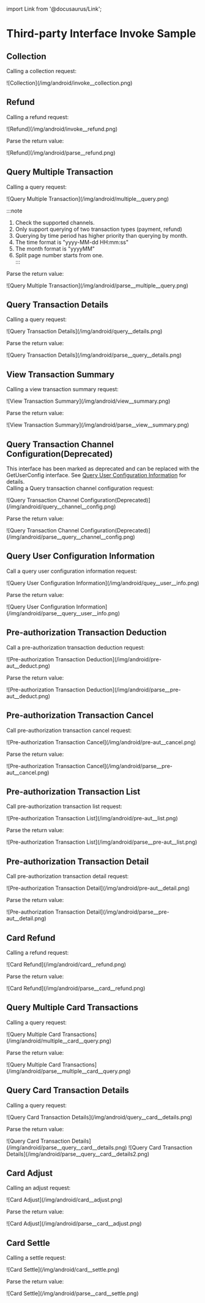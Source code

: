import Link from '@docusaurus/Link';

# Third-party Interface Invoke Sample

## Collection

Calling a collection request:

<Link href="/img/android/invoke__collection.png" target="_blank"> ![Collection](/img/android/invoke__collection.png)</Link>

## Refund 

Calling a refund request:

<Link href="/img/android/invoke__refund.png" target="_blank"> ![Refund](/img/android/invoke__refund.png)</Link>

Parse the return value:

<Link href="/img/android/parse__refund.png" target="_blank"> ![Refund](/img/android/parse__refund.png)</Link>

## Query Multiple Transaction

Calling a query request:

<Link href="/img/android/multiple__query.png" target="_blank"> ![Query Multiple Transaction](/img/android/multiple__query.png)</Link>

:::note
<br/>
1. Check the supported channels.<br/>
2. Only support querying of two transaction types (payment, refund)<br/>
3. Querying by time period has higher priority than querying by month.<br/>
4. The time format is "yyyy-MM-dd HH:mm:ss"<br/>
5. The month format is "yyyyMM"<br/>
6. Split page number starts from one.<br/>
:::

Parse the return value:

<Link href="/img/android/parse__multiple__query.png" target="_blank"> ![Query Multiple Transaction](/img/android/parse__multiple__query.png)</Link>

## Query Transaction Details

Calling a query request:

<Link href="/img/android/query__details.png" target="_blank"> ![Query Transaction Details](/img/android/query__details.png)</Link>

Parse the return value:

<Link href="/img/android/parse__query__details.png" target="_blank"> ![Query Transaction Details](/img/android/parse__query__details.png)</Link>

## View Transaction Summary

Calling a view transaction summary request:

<Link href="/img/android/view__summary.png" target="_blank"> ![View Transaction Summary](/img/android/view__summary.png)</Link>

Parse the return value:

<Link href="/img/android/parse__view__summary.png" target="_blank"> ![View Transaction Summary](/img/android/parse__view__summary.png)</Link>

## Query Transaction Channel Configuration(Deprecated)

This interface has been marked as deprecated and can be replaced with the GetUserConfig interface. See [Query User Configuration Information](#query-user-configuration-information) for details. <br/>
Calling a Query transaction channel configuration request:

<Link href="/img/android/query__channel__config.png" target="_blank"> ![Query Transaction Channel Configuration(Deprecated)](/img/android/query__channel__config.png)</Link>

Parse the return value:

<Link href="/img/android/parse__query__channel__config.png" target="_blank"> ![Query Transaction Channel Configuration(Deprecated)](/img/android/parse__query__channel__config.png)</Link>

## Query User Configuration Information

Call a query user configuration information request:

<Link href="/img/android/quey__user__info.png" target="_blank"> ![Query User Configuration Information](/img/android/quey__user__info.png)</Link>

Parse the return value:

<Link href="/img/android/parse__query__user__info.png" target="_blank"> ![Query User Configuration Information](/img/android/parse__query__user__info.png)</Link>

## Pre-authorization Transaction Deduction

Call a pre-authorization transaction deduction request:

<Link href="/img/android/pre-aut__deduct.png" target="_blank"> ![Pre-authorization Transaction Deduction](/img/android/pre-aut__deduct.png)</Link>

Parse the return value:

<Link href="/img/android/parse__pre-aut__deduct.png" target="_blank"> ![Pre-authorization Transaction Deduction](/img/android/parse__pre-aut__deduct.png)</Link>

## Pre-authorization Transaction Cancel

Call pre-authorization transaction cancel request:

<Link href="/img/android/pre-aut__cancel.png" target="_blank"> ![Pre-authorization Transaction Cancel](/img/android/pre-aut__cancel.png)</Link>

Parse the return value:

<Link href="/img/android/parse__pre-aut__cancel.png" target="_blank"> ![Pre-authorization Transaction Cancel](/img/android/parse__pre-aut__cancel.png)</Link>

## Pre-authorization Transaction List

Call pre-authorization transaction list request:

<Link href="/img/android/pre-aut__list.png" target="_blank"> ![Pre-authorization Transaction List](/img/android/pre-aut__list.png)</Link>

Parse the return value:

<Link href="/img/android/parse__pre-aut__list.png" target="_blank"> ![Pre-authorization Transaction List](/img/android/parse__pre-aut__list.png)</Link>

## Pre-authorization Transaction Detail

Call pre-authorization transaction detail request:

<Link href="/img/android/pre-aut__detail.png" target="_blank"> ![Pre-authorization Transaction Detail](/img/android/pre-aut__detail.png)</Link>

Parse the return value:

<Link href="/img/android/parse__pre-aut__detail.png" target="_blank"> ![Pre-authorization Transaction Detail](/img/android/parse__pre-aut__detail.png)</Link>

## Card Refund

Calling a refund request:

<Link href="/img/android/card__refund.png" target="_blank"> ![Card Refund](/img/android/card__refund.png)</Link>

Parse the return value:

<Link href="/img/android/parse__card__refund.png" target="_blank"> ![Card Refund](/img/android/parse__card__refund.png)</Link>

## Query Multiple Card Transactions

Calling a query request:

<Link href="/img/android/multiple__card__query.png" target="_blank"> ![Query Multiple Card Transactions](/img/android/multiple__card__query.png)</Link>

Parse the return value:

<Link href="/img/android/parse__multiple__card__query.png" target="_blank"> ![Query Multiple Card Transactions](/img/android/parse__multiple__card__query.png)</Link>

## Query Card Transaction Details

Calling a query request:

<Link href="/img/android/query__card__details.png" target="_blank"> ![Query Card Transaction Details](/img/android/query__card__details.png)</Link>

Parse the return value:

<Link href="/img/android/parse__query__card__details.png" target="_blank"> ![Query Card Transaction Details](/img/android/parse__query__card__details.png)</Link>
<Link href="/img/android/parse__query__card__details2.png" target="_blank"> ![Query Card Transaction Details](/img/android/parse__query__card__details2.png)</Link>

## Card Adjust

Calling an adjust request:

<Link href="/img/android/card__adjust.png" target="_blank"> ![Card Adjust](/img/android/card__adjust.png)</Link>

Parse the return value:

<Link href="/img/android/parse__card__adjust.png" target="_blank"> ![Card Adjust](/img/android/parse__card__adjust.png)</Link>

## Card Settle

Calling a settle request:

<Link href="/img/android/card__settle.png" target="_blank"> ![Card Settle](/img/android/card__settle.png)</Link>

Parse the return value:

<Link href="/img/android/parse__card__settle.png" target="_blank"> ![Card Settle](/img/android/parse__card__settle.png)</Link>